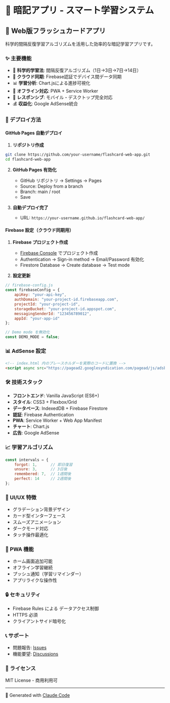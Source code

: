 # 🧠 暗記アプリ - スマート学習システム

## 📱 Web版フラッシュカードアプリ

科学的間隔反復学習アルゴリズムを活用した効率的な暗記学習アプリです。

### ✨ 主要機能

- 🎯 **科学的学習法**: 間隔反復アルゴリズム（1日→3日→7日→14日）
- 🔄 **クラウド同期**: Firebase認証でデバイス間データ同期
- 📊 **学習分析**: Chart.jsによる進捗可視化
- 💾 **オフライン対応**: PWA + Service Worker
- 📱 **レスポンシブ**: モバイル・デスクトップ完全対応
- 💰 **収益化**: Google AdSense統合

### 🚀 デプロイ方法

#### GitHub Pages 自動デプロイ

1. **リポジトリ作成**
```bash
git clone https://github.com/your-username/flashcard-web-app.git
cd flashcard-web-app
```

2. **GitHub Pages 有効化**
   - GitHub リポジトリ → Settings → Pages
   - Source: Deploy from a branch
   - Branch: main / root
   - Save

3. **自動デプロイ完了**
   - URL: `https://your-username.github.io/flashcard-web-app/`

#### Firebase 設定（クラウド同期用）

1. **Firebase プロジェクト作成**
   - [Firebase Console](https://console.firebase.google.com/) でプロジェクト作成
   - Authentication → Sign-in method → Email/Password 有効化
   - Firestore Database → Create database → Test mode

2. **設定更新**
```javascript
// firebase-config.js
const firebaseConfig = {
    apiKey: "your-api-key",
    authDomain: "your-project-id.firebaseapp.com",
    projectId: "your-project-id",
    storageBucket: "your-project-id.appspot.com",
    messagingSenderId: "123456789012",
    appId: "your-app-id"
};

// Demo mode を無効化
const DEMO_MODE = false;
```

### 📊 AdSense 設定

```html
<!-- index.html 内のプレースホルダーを実際のコードに置換 -->
<script async src="https://pagead2.googlesyndication.com/pagead/js/adsbygoogle.js?client=ca-pub-YOUR-PUBLISHER-ID"></script>
```

### 🛠️ 技術スタック

- **フロントエンド**: Vanilla JavaScript (ES6+)
- **スタイル**: CSS3 + Flexbox/Grid
- **データベース**: IndexedDB + Firebase Firestore
- **認証**: Firebase Authentication
- **PWA**: Service Worker + Web App Manifest
- **チャート**: Chart.js
- **広告**: Google AdSense

### 📈 学習アルゴリズム

```javascript
const intervals = {
    forgot: 1,      // 即日復習
    unsure: 3,      // 3日後
    remembered: 7,  // 1週間後
    perfect: 14     // 2週間後
};
```

### 🎨 UI/UX 特徴

- グラデーション背景デザイン
- カード型インターフェース
- スムーズアニメーション
- ダークモード対応
- タッチ操作最適化

### 📱 PWA 機能

- ホーム画面追加可能
- オフライン学習継続
- プッシュ通知（学習リマインダー）
- アプリライクな操作性

### 🔒 セキュリティ

- Firebase Rules による データアクセス制御
- HTTPS 必須
- クライアントサイド暗号化

### 📞 サポート

- 問題報告: [Issues](https://github.com/your-username/flashcard-web-app/issues)
- 機能要望: [Discussions](https://github.com/your-username/flashcard-web-app/discussions)

### 📄 ライセンス

MIT License - 商用利用可

---

🤖 Generated with [Claude Code](https://claude.ai/code)